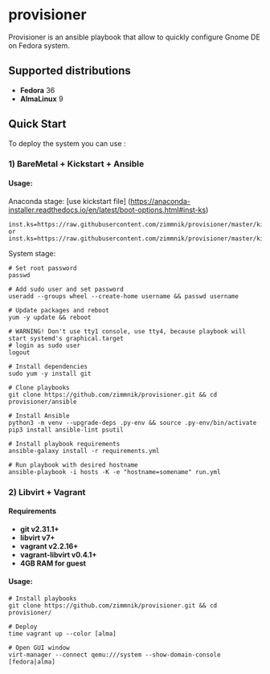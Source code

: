 # provisioner

Provisioner is an ansible playbook that allow to quickly configure Gnome DE on Fedora system.

Supported distributions
-----------------------------
-   **Fedora** 36
-   **AlmaLinux** 9

## Quick Start
To deploy the system you can use :

### 1) BareMetal + Kickstart + Ansible
#### Usage:

Anaconda stage: [use kickstart file] (https://anaconda-installer.readthedocs.io/en/latest/boot-options.html#inst-ks)
```raw
inst.ks=https://raw.githubusercontent.com/zimmnik/provisioner/master/kickstart/f36.cfg
or
inst.ks=https://raw.githubusercontent.com/zimmnik/provisioner/master/kickstart/ol9.cfg
```
System stage:
```ShellSession
# Set root password
passwd

# Add sudo user and set password
useradd --groups wheel --create-home username && passwd username

# Update packages and reboot
yum -y update && reboot

# WARNING! Don't use tty1 console, use tty4, because playbook will start systemd's graphical.target
# login as sudo user
logout

# Install dependencies
sudo yum -y install git

# Clone playbooks
git clone https://github.com/zimmnik/provisioner.git && cd provisioner/ansible

# Install Ansible
python3 -m venv --upgrade-deps .py-env && source .py-env/bin/activate
pip3 install ansible-lint psutil

# Install playbook requirements
ansible-galaxy install -r requirements.yml

# Run playbook with desired hostname
ansible-playbook -i hosts -K -e "hostname=somename" run.yml
```
### 2) Libvirt + Vagrant

#### Requirements
- **git v2.31.1+**
- **libvirt v7+**
- **vagrant v2.2.16+**
- **vagrant-libvirt v0.4.1+**
- **4GB RAM for guest**

#### Usage:
```ShellSession
# Install playbooks
git clone https://github.com/zimmnik/provisioner.git && cd provisioner/

# Deploy
time vagrant up --color [alma]

# Open GUI window
virt-manager --connect qemu:///system --show-domain-console [fedora|alma]
```
